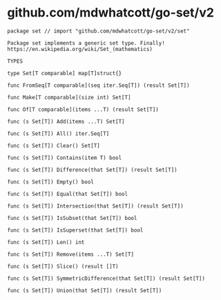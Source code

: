 # github.com/mdwhatcott/go-set/v2


	package set // import "github.com/mdwhatcott/go-set/v2/set"
	
	Package set implements a generic set type. Finally!
	https://en.wikipedia.org/wiki/Set_(mathematics)
	
	TYPES
	
	type Set[T comparable] map[T]struct{}
	
	func FromSeq[T comparable](seq iter.Seq[T]) (result Set[T])
	
	func Make[T comparable](size int) Set[T]
	
	func Of[T comparable](items ...T) (result Set[T])
	
	func (s Set[T]) Add(items ...T) Set[T]
	
	func (s Set[T]) All() iter.Seq[T]
	
	func (s Set[T]) Clear() Set[T]
	
	func (s Set[T]) Contains(item T) bool
	
	func (s Set[T]) Difference(that Set[T]) (result Set[T])
	
	func (s Set[T]) Empty() bool
	
	func (s Set[T]) Equal(that Set[T]) bool
	
	func (s Set[T]) Intersection(that Set[T]) (result Set[T])
	
	func (s Set[T]) IsSubset(that Set[T]) bool
	
	func (s Set[T]) IsSuperset(that Set[T]) bool
	
	func (s Set[T]) Len() int
	
	func (s Set[T]) Remove(items ...T) Set[T]
	
	func (s Set[T]) Slice() (result []T)
	
	func (s Set[T]) SymmetricDifference(that Set[T]) (result Set[T])
	
	func (s Set[T]) Union(that Set[T]) (result Set[T])
	
